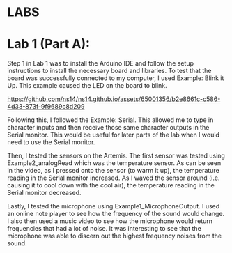 # LABS

# Lab 1 (Part A):

Step 1 in Lab 1 was to install the Arduino IDE and follow the setup instructions to install the necessary board and libraries. To test that the board was successfully connected to my computer, I used Example: Blink it Up. This example caused the LED on the board to blink.



https://github.com/ns14/ns14.github.io/assets/65001356/b2e8661c-c586-4d33-873f-9f9689c8d209



Following this, I followed the Example: Serial. This allowed me to type in character inputs and then receive those same character outputs in the Serial monitor. This would be useful for later parts of the lab when I would need to use the Serial monitor.

Then, I tested the sensors on the Artemis. The first sensor was tested using Example2_analogRead which was the temperature sensor. As can be seen in the video, as I pressed onto the sensor (to warm it up), the temperature reading in the Serial monitor increased. As I waved the sensor around (i.e. causing it to cool down with the cool air), the temperature reading in the Serial monitor decreased.

Lastly, I tested the microphone using Example1_MicrophoneOutput. I used an online note player to see how the frequency of the sound would change. I also then used a music video to see how the microphone would return frequencies that had a lot of noise. It was interesting to see that the microphone was able to discern out the highest frequency noises from the sound.
